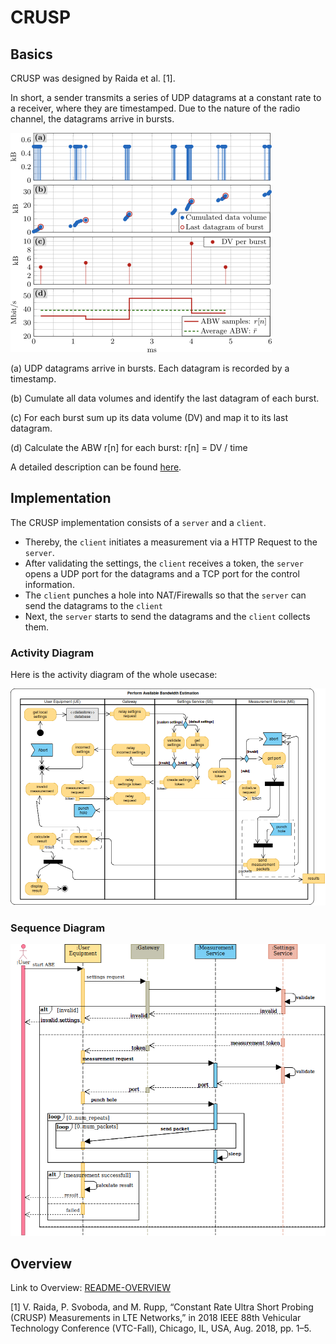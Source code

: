 # CRUSP

## Basics

CRUSP was designed by Raida et al. [1].

In short, a sender transmits a series of UDP datagrams at a constant rate to a receiver, where they are timestamped.
Due to the nature of the radio channel, the datagrams arrive in bursts.

![CRUSP Graphic](../documentation/images/crusp.png)

(a) UDP datagrams arrive in bursts. Each datagram is recorded by a timestamp.

(b) Cumulate all data volumes and identify the last datagram of each burst.

(c) For each burst sum up its data volume (DV) and map it to its last datagram.

(d) Calculate the ABW r[n] for each burst: r[n] = DV / time

A detailed description can be found [here](https://publik.tuwien.ac.at/files/publik_271502.pdf).

## Implementation

The CRUSP implementation consists of a `server` and a `client`.
* Thereby, the `client` initiates a measurement via a HTTP Request to the `server`.
* After validating the settings, the `client` receives a token, the `server` opens a UDP port for the datagrams and a TCP port for the control information.
* The `client` punches a hole into NAT/Firewalls so that the `server` can send the datagrams to the `client`
* Next, the `server` starts to send the datagrams and the `client` collects them.

### Activity Diagram

Here is the activity diagram of the whole usecase:

![Activity Diagram](../documentation/images/Activity/Perform_ABE.png)  

### Sequence Diagram

![Sequence Diagram](../documentation/images/Sequence/Perform_ABE_Seq.png)   


## Overview

Link to Overview: [README-OVERVIEW](../README.md)

[1] V. Raida, P. Svoboda, and M. Rupp, “Constant Rate Ultra Short Probing (CRUSP) Measurements in LTE Networks,” in 2018 IEEE 88th Vehicular Technology Conference (VTC-Fall), Chicago, IL, USA, Aug. 2018, pp. 1–5.